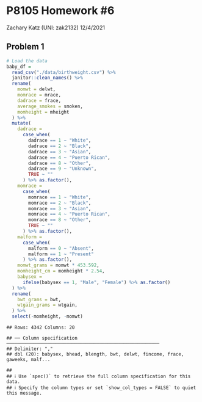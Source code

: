 P8105 Homework \#6
================
Zachary Katz (UNI: zak2132)
12/4/2021

## Problem 1

``` r
# Load the data
baby_df = 
  read_csv("./data/birthweight.csv") %>% 
  janitor::clean_names() %>% 
  rename(
    momwt = delwt,
    momrace = mrace,
    dadrace = frace,
    average_smokes = smoken,
    momheight = mheight
  ) %>% 
  mutate(
    dadrace = 
      case_when(
        dadrace == 1 ~ "White",
        dadrace == 2 ~ "Black",
        dadrace == 3 ~ "Asian",
        dadrace == 4 ~ "Puerto Rican",
        dadrace == 8 ~ "Other",
        dadrace == 9 ~ "Unknown",
        TRUE ~ ""
      ) %>% as.factor(),
    momrace = 
      case_when(
        momrace == 1 ~ "White",
        momrace == 2 ~ "Black",
        momrace == 3 ~ "Asian",
        momrace == 4 ~ "Puerto Rican",
        momrace == 8 ~ "Other",
        TRUE ~ ""
      ) %>% as.factor(),
    malform =
      case_when(
        malform == 0 ~ "Absent",
        malform == 1 ~ "Present"
      ) %>% as.factor(),
    momwt_grams = momwt * 453.592,
    momheight_cm = momheight * 2.54,
    babysex = 
      ifelse(babysex == 1, "Male", "Female") %>% as.factor()
  ) %>% 
  rename(
    bwt_grams = bwt,
    wtgain_grams = wtgain,
  ) %>% 
  select(-momheight, -momwt)
```

    ## Rows: 4342 Columns: 20

    ## ── Column specification ────────────────────────────────────────────────────────
    ## Delimiter: ","
    ## dbl (20): babysex, bhead, blength, bwt, delwt, fincome, frace, gaweeks, malf...

    ## 
    ## ℹ Use `spec()` to retrieve the full column specification for this data.
    ## ℹ Specify the column types or set `show_col_types = FALSE` to quiet this message.
